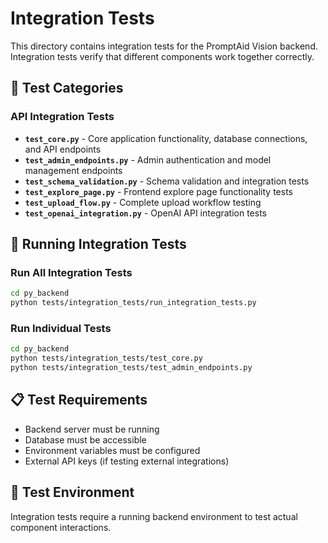 # Integration Tests

This directory contains integration tests for the PromptAid Vision backend. Integration tests verify that different components work together correctly.

## 🧪 Test Categories

### API Integration Tests
- **`test_core.py`** - Core application functionality, database connections, and API endpoints
- **`test_admin_endpoints.py`** - Admin authentication and model management endpoints
- **`test_schema_validation.py`** - Schema validation and integration tests
- **`test_explore_page.py`** - Frontend explore page functionality tests
- **`test_upload_flow.py`** - Complete upload workflow testing
- **`test_openai_integration.py`** - OpenAI API integration tests

## 🚀 Running Integration Tests

### Run All Integration Tests
```bash
cd py_backend
python tests/integration_tests/run_integration_tests.py
```

### Run Individual Tests
```bash
cd py_backend
python tests/integration_tests/test_core.py
python tests/integration_tests/test_admin_endpoints.py
```

## 📋 Test Requirements

- Backend server must be running
- Database must be accessible
- Environment variables must be configured
- External API keys (if testing external integrations)

## 🔧 Test Environment

Integration tests require a running backend environment to test actual component interactions.
